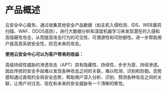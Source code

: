 

# 产品概述

云安全中心服务，通过收集其他安全产品数据（如主机入侵检测、IDS、WEB漏洞扫描、WAF、DDOS高防），进行大数据分析和深度机器学习来发现潜在的入侵和高隐蔽性攻击，从而提高攻击行为的可见性、可溯源性和可防御性。进一步帮助用户提高其系统安全性，防范未来的攻击。

**使用云安全中心可以为客户带来的收益：**

高级持续性威胁的渗透攻击（APT）具有隐藏性、持续性，步步为营、持续渗透。因此传统的安全手段难以发现各种攻击之间的关联，难以检测、识别和防御。态势感知通过直观的全局安全态势，帮助用户深入分析、识别、预测各种攻击之间的关联，让用户对过去、现在和未来的安全威胁有一个清晰的察觉。
